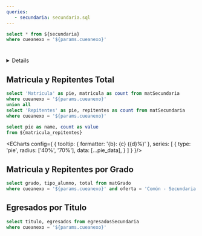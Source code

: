 ```yaml
---
queries:
   - secundaria: secundaria.sql
---
```


```sql secundaria_filtered
select * from ${secundaria}
where cueanexo = '${params.cueanexo}'
```

# <Value data={secundaria_filtered} column=nombre/> 

<Details title="Ver Detalles">

**Cueanexo:** _<Value data={secundaria_filtered} column=cueanexo/>_

**Cuise:** _<Value data={secundaria_filtered} column=cuise/>_

**Departamento:** _<Value data={secundaria_filtered} column=departamento/>_

**Localidad:** _<Value data={secundaria_filtered} column=localidad/>_

**Sector:** _<Value data={secundaria_filtered} column=sector/>_

**Ambito:** _<Value data={secundaria_filtered} column=ambito/>_
</Details>

## Matricula y Repitentes Total

```sql matricula_repitentes
select 'Matricula' as pie, matricula as count from matSecundaria
where cueanexo = '${params.cueanexo}'
union all
select 'Repitentes' as pie, repitentes as count from matSecundaria
where cueanexo = '${params.cueanexo}'
```

```sql pie_data
select pie as name, count as value
from ${matricula_repitentes}
```

<ECharts config={
   {
      tooltip: {
         formatter: '{b}: {c} ({d}%)'
      },
      series: [
         {
            type: 'pie',
            radius: ['40%', '70%'],
            data: [...pie_data],
         }
      ]
   }
}/>

## Matricula y Repitentes por Grado

```sql matricula_grado
select grado, tipo_alumno, total from matGrado
where cueanexo = '${params.cueanexo}' and oferta = 'Común - Secundaria Completa req. 7 años '
```

<BarChart 
    data={matricula_grado}
    x=grado
    y=total
    series=tipo_alumno
    type=grouped
    sort=false
    showAllXAxisLabels=true
/>

## Egresados por Titulo

```sql egresados
select titulo, egresados from egresadosSecundaria
where cueanexo = '${params.cueanexo}'
```

<BarChart 
    data={egresados}
    x=titulo
    y=egresados
    swapXY=true
    sort=false
/>